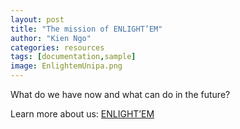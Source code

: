 ```yaml
---
layout: post
title: "The mission of ENLIGHT’EM"
author: "Kien Ngo"
categories: resources
tags: [documentation,sample]
image: EnlightemUnipa.png
---
```



What do we have now and what can do in the future?


Learn more about us:
[ENLIGHT’EM](https://enlightem.eu/)
